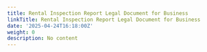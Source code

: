 ```yaml
---
title: Rental Inspection Report Legal Document for Business
linkTitle: Rental Inspection Report Legal Document for Business
date: '2025-04-24T16:18:00Z'
weight: 0
description: No content
---
```



